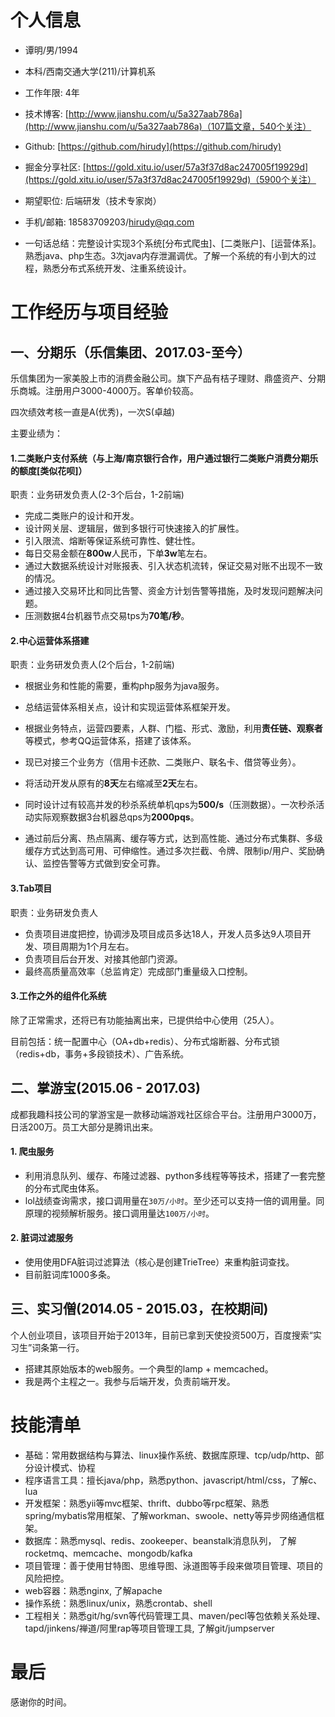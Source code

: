 # 个人信息

- 谭明/男/1994
- 本科/西南交通大学(211)/计算机系
- 工作年限: 4年
- 技术博客: [http://www.jianshu.com/u/5a327aab786a](http://www.jianshu.com/u/5a327aab786a)（107篇文章，540个关注）
- Github: [https://github.com/hirudy](https://github.com/hirudy)
- 掘金分享社区: [https://gold.xitu.io/user/57a3f37d8ac247005f19929d](https://gold.xitu.io/user/57a3f37d8ac247005f19929d)（5900个关注）
- 期望职位: 后端研发（技术专家岗）
- 手机/邮箱: 18583709203/hirudy@qq.com

- 一句话总结：完整设计实现3个系统[分布式爬虫]、[二类账户]、[运营体系]。熟悉java、php生态。3次java内存泄漏调优。了解一个系统的有小到大的过程，熟悉分布式系统开发、注重系统设计。

# 工作经历与项目经验

## 一、分期乐（乐信集团、2017.03-至今）
乐信集团为一家美股上市的消费金融公司。旗下产品有桔子理财、鼎盛资产、分期乐商城。注册用户3000-4000万。客单价较高。

四次绩效考核一直是A(优秀)，一次S(卓越)

主要业绩为：

#### 1.二类账户支付系统（与上海/南京银行合作，用户通过银行二类账户消费分期乐的额度[类似花呗]）
职责：业务研发负责人(2-3个后台，1-2前端)
+ 完成二类账户的设计和开发。
+ 设计网关层、逻辑层，做到多银行可快速接入的扩展性。
+ 引入限流、熔断等保证系统可靠性、健壮性。
+ 每日交易金额在**800w**人民币，下单**3w**笔左右。
+ 通过大数据系统设计对账报表、引入状态机流转，保证交易对账不出现不一致的情况。
+ 通过接入交易环比和同比告警、资金方计划告警等措施，及时发现问题解决问题。
+ 压测数据4台机器节点交易tps为**70笔/秒**。

#### 2.中心运营体系搭建
职责：业务研发负责人(2个后台，1-2前端)
+ 根据业务和性能的需要，重构php服务为java服务。
+ 总结运营体系相关点，设计和实现运营体系框架开发。
+ 根据业务特点，运营四要素，人群、门槛、形式、激励，利用**责任链、观察者**等模式，参考QQ运营体系，搭建了该体系。
+ 现已对接三个业务方（信用卡还款、二类账户、联名卡、借贷等业务）。
+ 将活动开发从原有的**8天**左右缩减至**2天**左右。

+ 同时设计过有较高并发的秒杀系统单机qps为**500/s**（压测数据）。一次秒杀活动实际观察数据3台机器总qps为**2000pqs**。
+ 通过前后分离、热点隔离、缓存等方式，达到高性能、通过分布式集群、多级缓存方式达到高可用、可伸缩性。通过多次拦截、令牌、限制ip/用户、奖励确认、监控告警等方式做到安全可靠。

#### 3.Tab项目
职责：业务研发负责人
+ 负责项目进度把控，协调涉及项目成员多达18人，开发人员多达9人项目开发、项目周期为1个月左右。
+ 负责项目后台开发、对接其他部门资源。
+ 最终高质量高效率（总监肯定）完成部门重量级入口控制。

#### 3.工作之外的组件化系统
除了正常需求，还将已有功能抽离出来，已提供给中心使用（25人）。

目前包括：统一配置中心（OA+db+redis）、分布式熔断器、分布式锁（redis+db，事务+多段锁技术）、广告系统。


## 二、掌游宝(2015.06 - 2017.03)
成都我趣科技公司的掌游宝是一款移动端游戏社区综合平台。注册用户3000万，日活200万。员工大部分是腾讯出来。

#### 1. 爬虫服务

+ 利用消息队列、缓存、布隆过滤器、python多线程等等技术，搭建了一套完整的分布式爬虫体系。
+ lol战绩查询需求，接口调用量在`30万/小时`。至少还可以支持一倍的调用量。同原理的视频解析服务。接口调用量达`100万/小时`。

#### 2. 脏词过滤服务
+ 使用使用DFA脏词过滤算法（核心是创建TrieTree）来重构脏词查找。
+ 目前脏词库1000多条。


## 三、实习僧(2014.05 - 2015.03，在校期间)
个人创业项目，该项目开始于2013年，目前已拿到天使投资500万，百度搜索“实习生”词条第一行。

+ 搭建其原始版本的web服务。一个典型的lamp + memcached。
+ 我是两个主程之一。我参与后端开发，负责前端开发。

# 技能清单

- 基础：常用数据结构与算法、linux操作系统、数据库原理、tcp/udp/http、部分设计模式、协程
- 程序语言工具：擅长java/php，熟悉python、javascript/html/css，了解c、lua
- 开发框架：熟悉yii等mvc框架、thrift、dubbo等rpc框架、熟悉spring/mybatis常用框架、了解workman、swoole、netty等异步网络通信框架。
- 数据库：熟悉mysql、redis、zookeeper、beanstalk消息队列， 了解rocketmq、memcache、mongodb/kafka
- 项目管理：善于使用甘特图、思维导图、泳道图等手段来做项目管理、项目的风险把控。
- web容器：熟悉nginx, 了解apache
- 操作系统：熟悉linux/unix，熟悉crontab、shell
- 工程相关：熟悉git/hg/svn等代码管理工具、maven/pecl等包依赖关系处理、tapd/jinkens/禅道/阿里rap等项目管理工具, 了解git/jumpserver

# 最后
感谢你的时间。
